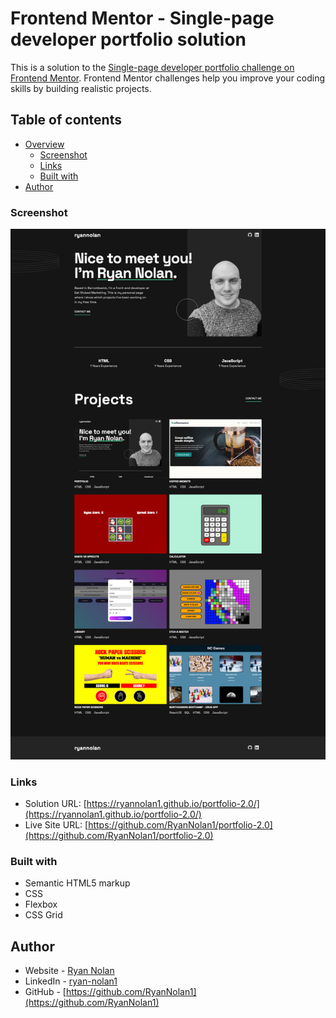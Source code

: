 # Frontend Mentor - Single-page developer portfolio solution

This is a solution to the [Single-page developer portfolio challenge on Frontend Mentor](https://www.frontendmentor.io/challenges/singlepage-developer-portfolio-bBVj2ZPi-x). Frontend Mentor challenges help you improve your coding skills by building realistic projects.

## Table of contents

- [Overview](#overview)
  - [Screenshot](#screenshot)
  - [Links](#links)
  - [Built with](#built-with)
- [Author](#author)

### Screenshot

![](./portfolio-screenshot.png)

### Links

- Solution URL: [https://ryannolan1.github.io/portfolio-2.0/](https://ryannolan1.github.io/portfolio-2.0/)
- Live Site URL: [https://github.com/RyanNolan1/portfolio-2.0](https://github.com/RyanNolan1/portfolio-2.0)

### Built with

- Semantic HTML5 markup
- CSS
- Flexbox
- CSS Grid

## Author

- Website - [Ryan Nolan](https://ryannolan1.github.io/portfolio-2.0/)
- LinkedIn - [ryan-nolan1](https://www.linkedin.com/in/ryan-nolan1/)
- GitHub - [https://github.com/RyanNolan1](https://github.com/RyanNolan1)
